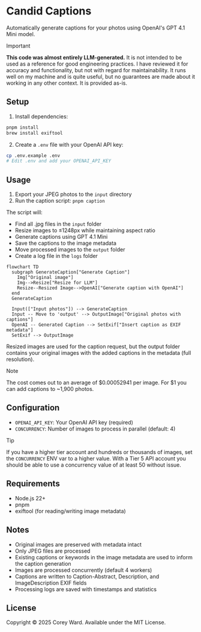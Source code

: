 # Candid Captions

Automatically generate captions for your photos using OpenAI's GPT 4.1 Mini
model.

> [!IMPORTANT]
>
> **This code was almost entirely LLM-generated.** It is not intended to be used
> as a reference for good engineering practices. I have reviewed it for accuracy
> and functionality, but not with regard for maintainability. It runs well on my
> machine and is quite useful, but no guarantees are made about it working in
> any other context. It is provided as-is.

## Setup

1. Install dependencies:

```bash
pnpm install
brew install exiftool
```

2. Create a `.env` file with your OpenAI API key:

```bash
cp .env.example .env
# Edit .env and add your OPENAI_API_KEY
```

## Usage

1. Export your JPEG photos to the `input` directory
2. Run the caption script: `pnpm caption`

The script will:

- Find all .jpg files in the `input` folder
- Resize images to ≤1248px while maintaining aspect ratio
- Generate captions using GPT 4.1 Mini
- Save the captions to the image metadata
- Move processed images to the `output` folder
- Create a log file in the `logs` folder

```mermaid
flowchart TD
  subgraph GenerateCaption["Generate Caption"]
    Img["Original image"]
    Img-->Resize["Resize for LLM"]
    Resize--Resized Image-->OpenAI["Generate caption with OpenAI"]
  end
  GenerateCaption

  Input(["Input photos"]) --> GenerateCaption
  Input -- Move to 'output' --> OutputImage["Original photos with captions"]
  OpenAI -- Generated Caption --> SetExif["Insert caption as EXIF metadata"]
  SetExif --> OutputImage
```

Resized images are used for the caption request, but the output folder contains
your original images with the added captions in the metadata (full resolution).

> [!NOTE]
>
> The cost comes out to an average of $0.00052941 per image. For $1 you can add
> captions to ~1,900 photos.

## Configuration

- `OPENAI_API_KEY`: Your OpenAI API key (required)
- `CONCURRENCY`: Number of images to process in parallel (default: 4)

> [!TIP]
>
> If you have a higher tier account and hundreds or thousands of images, set the
> `CONCURRENCY` ENV var to a higher value. With a Tier 5 API account you should
> be able to use a concurrency value of at least 50 without issue.

## Requirements

- Node.js 22+
- pnpm
- exiftool (for reading/writing image metadata)

## Notes

- Original images are preserved with metadata intact
- Only JPEG files are processed
- Existing captions or keywords in the image metadata are used to inform the
  caption generation
- Images are processed concurrently (default 4 workers)
- Captions are written to Caption-Abstract, Description, and ImageDescription
  EXIF fields
- Processing logs are saved with timestamps and statistics

## License

Copyright © 2025 Corey Ward. Available under the MIT License.
